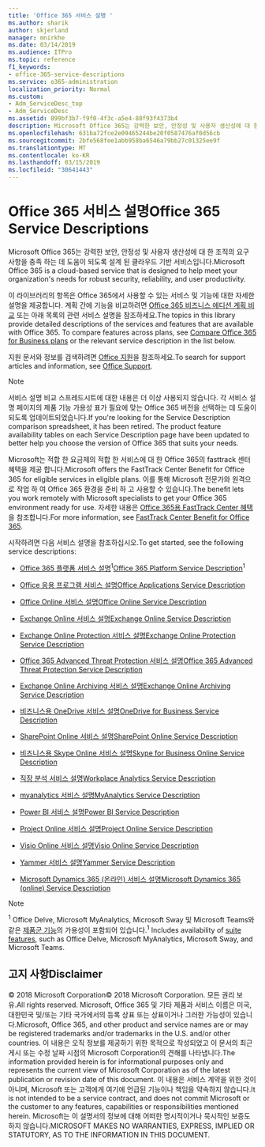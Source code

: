 ```yaml
---
title: 'Office 365 서비스 설명 '
ms.author: sharik
author: skjerland
manager: mnirkhe
ms.date: 03/14/2019
ms.audience: ITPro
ms.topic: reference
f1_keywords:
- office-365-service-descriptions
ms.service: o365-administration
localization_priority: Normal
ms.custom:
- Adm_ServiceDesc_top
- Adm_ServiceDesc
ms.assetid: 899bf3b7-f9f0-4f3c-a5e4-88f93f4373b4
description: Microsoft Office 365는 강력한 보안, 안정성 및 사용자 생산성에 대 한 조직의 요구 사항을 충족 하는 데 도움이 되도록 설계 된 클라우드 기반 서비스입니다.
ms.openlocfilehash: 631ba72fce2e09465244be20f0587476af0d56cb
ms.sourcegitcommit: 2bfe568fee1abb958ba6546a79bb27c01325ee9f
ms.translationtype: MT
ms.contentlocale: ko-KR
ms.lasthandoff: 03/15/2019
ms.locfileid: "30641443"
---
```

# <a name="office-365-service-descriptions"></a><span data-ttu-id="664af-103">Office 365 서비스 설명</span><span class="sxs-lookup"><span data-stu-id="664af-103">Office 365 Service Descriptions</span></span> 

<span data-ttu-id="664af-104">Microsoft Office 365는 강력한 보안, 안정성 및 사용자 생산성에 대 한 조직의 요구 사항을 충족 하는 데 도움이 되도록 설계 된 클라우드 기반 서비스입니다.</span><span class="sxs-lookup"><span data-stu-id="664af-104">Microsoft Office 365 is a cloud-based service that is designed to help meet your organization's needs for robust security, reliability, and user productivity.</span></span> 
  
<span data-ttu-id="664af-p101">이 라이브러리의 항목은 Office 365에서 사용할 수 있는 서비스 및 기능에 대한 자세한 설명을 제공합니다. 계획 간에 기능을 비교하려면 [Office 365 비즈니스 에디션 계획 비교](http://go.microsoft.com/fwlink/?LinkID=799177&amp;clcid=0x409) 또는 아래 목록의 관련 서비스 설명을 참조하세요.</span><span class="sxs-lookup"><span data-stu-id="664af-p101">The topics in this library provide detailed descriptions of the services and features that are available with Office 365. To compare features across plans, see [Compare Office 365 for Business plans](http://go.microsoft.com/fwlink/?LinkID=799177&amp;clcid=0x409) or the relevant service description in the list below.</span></span> 
  
<span data-ttu-id="664af-107">지원 문서와 정보를 검색하려면 [Office 지원](https://support.office.com/)을 참조하세요.</span><span class="sxs-lookup"><span data-stu-id="664af-107">To search for support articles and information, see [Office Support](https://support.office.com/).</span></span>
  
> [!NOTE]
> <span data-ttu-id="664af-p102">서비스 설명 비교 스프레드시트에 대한 내용은 더 이상 사용되지 않습니다. 각 서비스 설명 페이지의 제품 기능 가용성 표가 필요에 맞는 Office 365 버전을 선택하는 데 도움이 되도록 업데이트되었습니다.</span><span class="sxs-lookup"><span data-stu-id="664af-p102">If you're looking for the Service Description comparison spreadsheet, it has been retired. The product feature availability tables on each Service Description page have been updated to better help you choose the version of Office 365 that suits your needs.</span></span> 
  
<span data-ttu-id="664af-110">Microsoft는 적합 한 요금제의 적합 한 서비스에 대 한 Office 365의 fasttrack 센터 혜택을 제공 합니다.</span><span class="sxs-lookup"><span data-stu-id="664af-110">Microsoft offers the FastTrack Center Benefit for Office 365 for eligible services in eligible plans.</span></span> <span data-ttu-id="664af-111">이를 통해 Microsoft 전문가와 원격으로 작업 하 여 Office 365 환경을 준비 하 고 사용할 수 있습니다.</span><span class="sxs-lookup"><span data-stu-id="664af-111">The benefit lets you work remotely with Microsoft specialists to get your Office 365 environment ready for use.</span></span> <span data-ttu-id="664af-112">자세한 내용은 [Office 365용 FastTrack Center 혜택](https://docs.microsoft.com/fasttrack/O365-fasttrack-benefit-for-office-365)을 참조합니다.</span><span class="sxs-lookup"><span data-stu-id="664af-112">For more information, see [FastTrack Center Benefit for Office 365](https://docs.microsoft.com/fasttrack/O365-fasttrack-benefit-for-office-365).</span></span>
  
<span data-ttu-id="664af-113">시작하려면 다음 서비스 설명을 참조하십시오.</span><span class="sxs-lookup"><span data-stu-id="664af-113">To get started, see the following service descriptions:</span></span>
  
- <span data-ttu-id="664af-114">[Office 365 플랫폼 서비스 설명](office-365-platform-service-description/office-365-platform-service-description.md)<sup>1</sup></span><span class="sxs-lookup"><span data-stu-id="664af-114">[Office 365 Platform Service Description](office-365-platform-service-description/office-365-platform-service-description.md)<sup>1</sup></span></span>
    
- [<span data-ttu-id="664af-115">Office 응용 프로그램 서비스 설명</span><span class="sxs-lookup"><span data-stu-id="664af-115">Office Applications Service Description</span></span>](office-applications-service-description/office-applications-service-description.md)
    
- [<span data-ttu-id="664af-116">Office Online 서비스 설명</span><span class="sxs-lookup"><span data-stu-id="664af-116">Office Online Service Description</span></span>](office-online-service-description/office-online-service-description.md)
    
- [<span data-ttu-id="664af-117">Exchange Online 서비스 설명</span><span class="sxs-lookup"><span data-stu-id="664af-117">Exchange Online Service Description</span></span>](exchange-online-service-description/exchange-online-service-description.md)
    
- [<span data-ttu-id="664af-118">Exchange Online Protection 서비스 설명</span><span class="sxs-lookup"><span data-stu-id="664af-118">Exchange Online Protection Service Description</span></span>](exchange-online-protection-service-description/exchange-online-protection-service-description.md)
    
- [<span data-ttu-id="664af-119">Office 365 Advanced Threat Protection 서비스 설명</span><span class="sxs-lookup"><span data-stu-id="664af-119">Office 365 Advanced Threat Protection Service Description</span></span>](office-365-advanced-threat-protection-service-description.md)
    
- [<span data-ttu-id="664af-120">Exchange Online Archiving 서비스 설명</span><span class="sxs-lookup"><span data-stu-id="664af-120">Exchange Online Archiving Service Description</span></span>](exchange-online-archiving-service-description/exchange-online-archiving-service-description.md)
    
- [<span data-ttu-id="664af-121">비즈니스용 OneDrive 서비스 설명</span><span class="sxs-lookup"><span data-stu-id="664af-121">OneDrive for Business Service Description</span></span>](onedrive-for-business-service-description.md)
    
- [<span data-ttu-id="664af-122">SharePoint Online 서비스 설명</span><span class="sxs-lookup"><span data-stu-id="664af-122">SharePoint Online Service Description</span></span>](sharepoint-online-service-description/sharepoint-online-service-description.md)
    
- [<span data-ttu-id="664af-123">비즈니스용 Skype Online 서비스 설명</span><span class="sxs-lookup"><span data-stu-id="664af-123">Skype for Business Online Service Description</span></span>](skype-for-business-online-service-description/skype-for-business-online-service-description.md)
    
- [<span data-ttu-id="664af-124">직장 분석 서비스 설명</span><span class="sxs-lookup"><span data-stu-id="664af-124">Workplace Analytics Service Description</span></span>](workplace-analytics-service-description.md)

- [<span data-ttu-id="664af-125">myanalytics 서비스 설명</span><span class="sxs-lookup"><span data-stu-id="664af-125">MyAnalytics Service Description</span></span>](mya-service-description.md)
    
- [<span data-ttu-id="664af-126">Power BI 서비스 설명</span><span class="sxs-lookup"><span data-stu-id="664af-126">Power BI Service Description</span></span>](power-bi-service-description.md)
    
- [<span data-ttu-id="664af-127">Project Online 서비스 설명</span><span class="sxs-lookup"><span data-stu-id="664af-127">Project Online Service Description</span></span>](project-online-service-description/project-online-service-description.md)
    
- [<span data-ttu-id="664af-128">Visio Online 서비스 설명</span><span class="sxs-lookup"><span data-stu-id="664af-128">Visio Online Service Description</span></span>](visio-online-service-description/visio-online-service-description.md)
    
- [<span data-ttu-id="664af-129">Yammer 서비스 설명</span><span class="sxs-lookup"><span data-stu-id="664af-129">Yammer Service Description</span></span>](yammer-service-description/yammer-service-description.md)
    
- [<span data-ttu-id="664af-130">Microsoft Dynamics 365 (온라인) 서비스 설명</span><span class="sxs-lookup"><span data-stu-id="664af-130">Microsoft Dynamics 365 (online) Service Description</span></span>](microsoft-dynamics-365-online-service-description.md)
    
> [!NOTE]
> <span data-ttu-id="664af-131"><sup>1</sup> Office Delve, Microsoft MyAnalytics, Microsoft Sway 및 Microsoft Teams와 같은 [제품군 기능](https://technet.microsoft.com/EN-US/library/office-365-suite-features.aspx)의 가용성이 포함되어 있습니다.</span><span class="sxs-lookup"><span data-stu-id="664af-131"><sup>1</sup> Includes availability of [suite features](https://technet.microsoft.com/EN-US/library/office-365-suite-features.aspx), such as Office Delve, Microsoft MyAnalytics, Microsoft Sway, and Microsoft Teams.</span></span> 
  
## <a name="disclaimer"></a><span data-ttu-id="664af-132">고지 사항</span><span class="sxs-lookup"><span data-stu-id="664af-132">Disclaimer</span></span>

<span data-ttu-id="664af-133">© 2018 Microsoft Corporation</span><span class="sxs-lookup"><span data-stu-id="664af-133">© 2018 Microsoft Corporation.</span></span> <span data-ttu-id="664af-134">모든 권리 보유.</span><span class="sxs-lookup"><span data-stu-id="664af-134">All rights reserved.</span></span> <span data-ttu-id="664af-135">Microsoft, Office 365 및 기타 제품과 서비스 이름은 미국, 대한민국 및/또는 기타 국가에서의 등록 상표 또는 상표이거나 그러한 가능성이 있습니다.</span><span class="sxs-lookup"><span data-stu-id="664af-135">Microsoft, Office 365, and other product and service names are or may be registered trademarks and/or trademarks in the U.S. and/or other countries.</span></span> <span data-ttu-id="664af-136">이 내용은 오직 정보를 제공하기 위한 목적으로 작성되었고 이 문서의 최근 게시 또는 수정 날짜 시점의 Microsoft Corporation의 견해를 나타냅니다.</span><span class="sxs-lookup"><span data-stu-id="664af-136">The information provided herein is for informational purposes only and represents the current view of Microsoft Corporation as of the latest publication or revision date of this document.</span></span> <span data-ttu-id="664af-137">이 내용은 서비스 계약을 위한 것이 아니며, Microsoft 또는 고객에게 여기에 언급된 기능이나 책임을 약속하지 않습니다.</span><span class="sxs-lookup"><span data-stu-id="664af-137">It is not intended to be a service contract, and does not commit Microsoft or the customer to any features, capabilities or responsibilities mentioned herein.</span></span> <span data-ttu-id="664af-138">Microsoft는 이 설명서의 정보에 대해 어떠한 명시적이거나 묵시적인 보증도 하지 않습니다.</span><span class="sxs-lookup"><span data-stu-id="664af-138">MICROSOFT MAKES NO WARRANTIES, EXPRESS, IMPLIED OR STATUTORY, AS TO THE INFORMATION IN THIS DOCUMENT.</span></span> 
  
